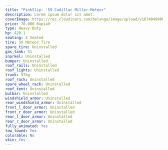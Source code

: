 ```yaml
---
title: "PinkSlip: '59 Cadillac Miller-Meteor"
description: Lorem ipsum dolor sit amet.
coverImage: https://res.cloudinary.com/belanga/image/upload/v1674049900/ipz/pic-06_sjbslf.jpg
price: 70.000 Rupiah
type: Heavy Duty
hp: 420.1
seating: 4 Seated
tire: 59 Meteor Tire
spare_tire: Uninstalled
gas_tank: 51
snorkel: Uninstalled
bumper: Uninstalled
roof_rails: Uninstalled
roof_lights: Uninstalled
trunk: 97kg
roof_rack: Uninstalled
spare_wheel_rack: Uninstalled
roof_tent: Uninstalled
bulbar: Uninstalled
windshield_armor: Uninstalled
rear_windshield_armor: Uninstalled
front_l_door_armor: Uninstalled
front_r_door_armor: Uninstalled
rear_l_door_armor: Uninstalled
rear_r_door_armor: Uninstalled
fully_animated: Yes
tow_towed: Yes
colorable: No
skin: Yes
---
```

